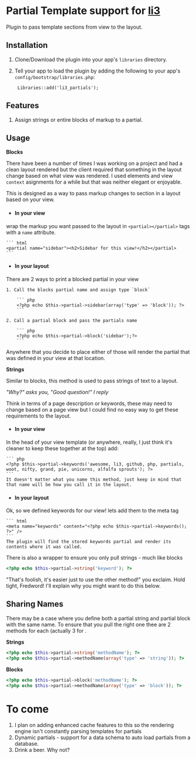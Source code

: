 # Partial Template support for [li3](http://lithify.me)
Plugin to pass template sections from view to the layout.

## Installation
1. Clone/Download the plugin into your app's ``libraries`` directory.
2. Tell your app to load the plugin by adding the following to your app's ``config/bootstrap/libraries.php``:

        Libraries::add('li3_partials');

## Features
1. Assign strings or entire blocks of markup to a partial.

## Usage
__Blocks__

There have been a number of times I was working on a project and had a clean layout rendered but the client required that something in the layout change based on what view was rendered. I used elements and view `context` asignments for a while but that was neither elegant or enjoyable.

This is designed as a way to pass markup changes to section in a layout based on your view.

* #### In your view
wrap the markup you want passed to the layout in `<partial></partial>` tags with a `name` attribute.

	``` html
	<partial name="sidebar"><h2>Sidebar for this view!</h2></partial>
	```

* #### In your layout
There are 2 ways to print a blocked partial in your view

	1. Call the blocks partial name and assign type `block`

		``` php
		<?php echo $this->partial->sidebar(array('type' => 'block')); ?>
		```

	2. Call a partial block and pass the partials name
	
		```	php	
		<?php echo $this->partial->block('sidebar');?>
		```

Anywhere that you decide to place either of those will render the partial that was defined in your view at that location.

__Strings__

Similar to blocks, this method is used to pass strings of text to a layout. 

_"Why?" asks you, "Good question!" I reply_

Think in terms of a page description or keywords, these may need to change based on a page view but I could find no easy way to get these requirements to the layout.

* #### In your view
In the head of your view template (or anywhere, really, I just think it's cleaner to keep these together at the top) add:

	``` php
	<?php $this->partial->keywords('awesome, li3, github, php, partials, woot, nifty, grand, pie, unicorns, alfalfa sprouts'); ?>
	```
	It doesn't matter what you name this method, just keep in mind that that name will be how you call it in the layout.

* #### In your layout
Ok, so we defined keywords for our view! lets add them to the meta tag

	``` html
	<meta name="keywords" content="<?php echo $this->partial->keywords(); ?>" />
	```
	The plugin will find the stored keywords partial and render its contents where it was called.

There is also a wrapper to ensure you only pull strings - much like blocks

``` php
<?php echo $this->partial->string('keyword'); ?>
```

"That's foolish, it's easier just to use the other method!" you exclaim.
Hold tight, Fredword! I'll explain why you might want to do this below.

## Sharing Names

There may be a case where you define both a partial string and partial block with the same name.
To ensure that you pull the right one thee are 2 methods for each (actually 3 for .

__Strings__

```php
<?php echo $this->partial->string('methodName'); ?>
<?php echo $this->partial->methodName(array('type' => 'string')); ?>
```

__Blocks__

```php
<?php echo $this->partial->block('methodName'); ?>
<?php echo $this->partial->methodName(array('type' => 'block')); ?>
```

# To come
1. I plan on adding enhanced cache features to this so the rendering engine isn't constantly parsing templates for partials
2. Dynamic partials - support for a data schema to auto load partials from a database.
3. Drink a beer. Why not?
```
